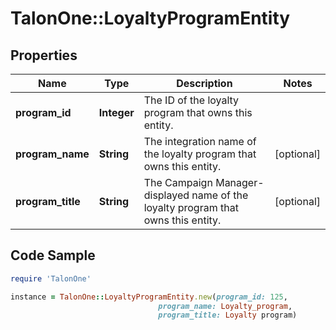 # TalonOne::LoyaltyProgramEntity

## Properties

Name | Type | Description | Notes
------------ | ------------- | ------------- | -------------
**program_id** | **Integer** | The ID of the loyalty program that owns this entity. | 
**program_name** | **String** | The integration name of the loyalty program that owns this entity. | [optional] 
**program_title** | **String** | The Campaign Manager-displayed name of the loyalty program that owns this entity. | [optional] 

## Code Sample

```ruby
require 'TalonOne'

instance = TalonOne::LoyaltyProgramEntity.new(program_id: 125,
                                 program_name: Loyalty_program,
                                 program_title: Loyalty program)
```


